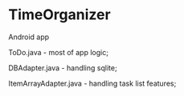 # TimeOrganizer
Android app

ToDo.java - most of app logic;

DBAdapter.java - handling sqlite;

ItemArrayAdapter.java - handling task list features;
